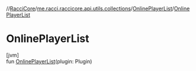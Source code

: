 //[RacciCore](../../../index.md)/[me.racci.raccicore.api.utils.collections](../index.md)/[OnlinePlayerList](index.md)/[OnlinePlayerList](-online-player-list.md)

# OnlinePlayerList

[jvm]\
fun [OnlinePlayerList](-online-player-list.md)(plugin: Plugin)
